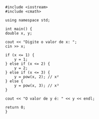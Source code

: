     #include <iostream>
    #include <cmath> 

    using namespace std;

    int main() {
    double x, y;

    cout << "Digite o valor de x: ";
    cin >> x;

    if (x <= 1) {
        y = 1;
    } else if (x <= 2) {
        y = 2;
    } else if (x <= 3) {
        y = pow(x, 2); // x²
    } else {
        y = pow(x, 3); // x³
    }

    cout << "O valor de y é: " << y << endl;

    return 0;
    }
